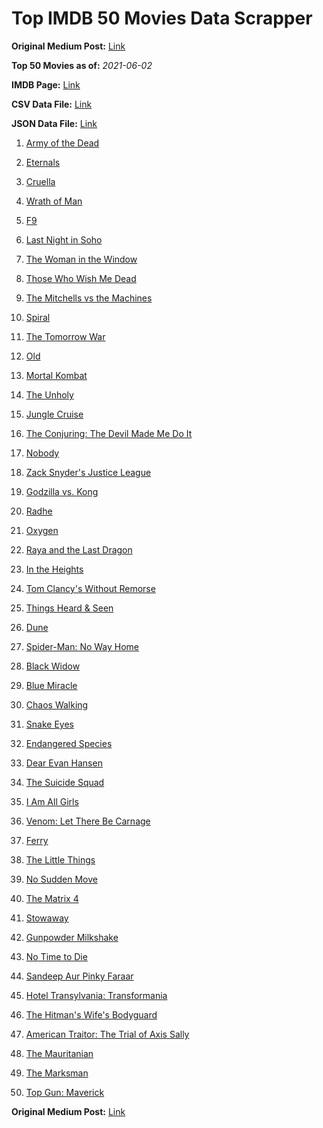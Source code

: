 # Top IMDB 50 Movies Data Scrapper

**Original Medium Post:** [Link](https://medium.com/@nishantsahoo/which-movie-should-i-watch-5c83a3c0f5b1) 

**Top 50 Movies as of:** _2021-06-02_

**IMDB Page:** [Link](http://www.imdb.com/search/title?release_date=2021,2021&title_type=feature)

**CSV Data File:** [Link](/Data/data.csv)

**JSON Data File:** [Link](/Data/data.json)

1. [Army of the Dead](https://www.imdb.com/title/tt0993840/?ref_=adv_li_tt)

2. [Eternals](https://www.imdb.com/title/tt9032400/?ref_=adv_li_tt)

3. [Cruella](https://www.imdb.com/title/tt3228774/?ref_=adv_li_tt)

4. [Wrath of Man](https://www.imdb.com/title/tt11083552/?ref_=adv_li_tt)

5. [F9](https://www.imdb.com/title/tt5433138/?ref_=adv_li_tt)

6. [Last Night in Soho](https://www.imdb.com/title/tt9639470/?ref_=adv_li_tt)

7. [The Woman in the Window](https://www.imdb.com/title/tt6111574/?ref_=adv_li_tt)

8. [Those Who Wish Me Dead](https://www.imdb.com/title/tt3215824/?ref_=adv_li_tt)

9. [The Mitchells vs the Machines](https://www.imdb.com/title/tt7979580/?ref_=adv_li_tt)

10. [Spiral](https://www.imdb.com/title/tt10342730/?ref_=adv_li_tt)

11. [The Tomorrow War](https://www.imdb.com/title/tt9777666/?ref_=adv_li_tt)

12. [Old](https://www.imdb.com/title/tt10954652/?ref_=adv_li_tt)

13. [Mortal Kombat](https://www.imdb.com/title/tt0293429/?ref_=adv_li_tt)

14. [The Unholy](https://www.imdb.com/title/tt9419056/?ref_=adv_li_tt)

15. [Jungle Cruise](https://www.imdb.com/title/tt0870154/?ref_=adv_li_tt)

16. [The Conjuring: The Devil Made Me Do It](https://www.imdb.com/title/tt7069210/?ref_=adv_li_tt)

17. [Nobody](https://www.imdb.com/title/tt7888964/?ref_=adv_li_tt)

18. [Zack Snyder's Justice League](https://www.imdb.com/title/tt12361974/?ref_=adv_li_tt)

19. [Godzilla vs. Kong](https://www.imdb.com/title/tt5034838/?ref_=adv_li_tt)

20. [Radhe](https://www.imdb.com/title/tt10888594/?ref_=adv_li_tt)

21. [Oxygen](https://www.imdb.com/title/tt6341832/?ref_=adv_li_tt)

22. [Raya and the Last Dragon](https://www.imdb.com/title/tt5109280/?ref_=adv_li_tt)

23. [In the Heights](https://www.imdb.com/title/tt1321510/?ref_=adv_li_tt)

24. [Tom Clancy's Without Remorse](https://www.imdb.com/title/tt0499097/?ref_=adv_li_tt)

25. [Things Heard & Seen](https://www.imdb.com/title/tt10962368/?ref_=adv_li_tt)

26. [Dune](https://www.imdb.com/title/tt1160419/?ref_=adv_li_tt)

27. [Spider-Man: No Way Home](https://www.imdb.com/title/tt10872600/?ref_=adv_li_tt)

28. [Black Widow](https://www.imdb.com/title/tt3480822/?ref_=adv_li_tt)

29. [Blue Miracle](https://www.imdb.com/title/tt7084386/?ref_=adv_li_tt)

30. [Chaos Walking](https://www.imdb.com/title/tt2076822/?ref_=adv_li_tt)

31. [Snake Eyes](https://www.imdb.com/title/tt8404256/?ref_=adv_li_tt)

32. [Endangered Species](https://www.imdb.com/title/tt13863334/?ref_=adv_li_tt)

33. [Dear Evan Hansen](https://www.imdb.com/title/tt9357050/?ref_=adv_li_tt)

34. [The Suicide Squad](https://www.imdb.com/title/tt6334354/?ref_=adv_li_tt)

35. [I Am All Girls](https://www.imdb.com/title/tt9013182/?ref_=adv_li_tt)

36. [Venom: Let There Be Carnage](https://www.imdb.com/title/tt7097896/?ref_=adv_li_tt)

37. [Ferry](https://www.imdb.com/title/tt14217100/?ref_=adv_li_tt)

38. [The Little Things](https://www.imdb.com/title/tt10016180/?ref_=adv_li_tt)

39. [No Sudden Move](https://www.imdb.com/title/tt11525644/?ref_=adv_li_tt)

40. [The Matrix 4](https://www.imdb.com/title/tt10838180/?ref_=adv_li_tt)

41. [Stowaway](https://www.imdb.com/title/tt9203694/?ref_=adv_li_tt)

42. [Gunpowder Milkshake](https://www.imdb.com/title/tt8368408/?ref_=adv_li_tt)

43. [No Time to Die](https://www.imdb.com/title/tt2382320/?ref_=adv_li_tt)

44. [Sandeep Aur Pinky Faraar](https://www.imdb.com/title/tt7094488/?ref_=adv_li_tt)

45. [Hotel Transylvania: Transformania](https://www.imdb.com/title/tt9848626/?ref_=adv_li_tt)

46. [The Hitman's Wife's Bodyguard](https://www.imdb.com/title/tt8385148/?ref_=adv_li_tt)

47. [American Traitor: The Trial of Axis Sally](https://www.imdb.com/title/tt7050946/?ref_=adv_li_tt)

48. [The Mauritanian](https://www.imdb.com/title/tt4761112/?ref_=adv_li_tt)

49. [The Marksman](https://www.imdb.com/title/tt6902332/?ref_=adv_li_tt)

50. [Top Gun: Maverick](https://www.imdb.com/title/tt1745960/?ref_=adv_li_tt)

**Original Medium Post:** [Link](https://medium.com/@nishantsahoo/which-movie-should-i-watch-5c83a3c0f5b1) 

